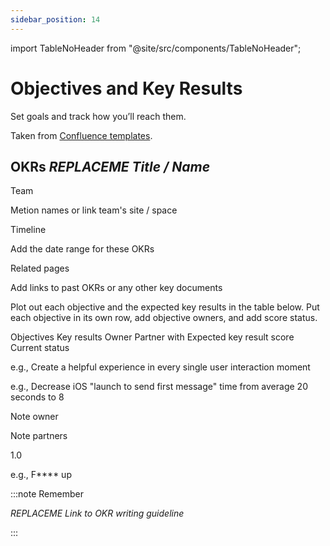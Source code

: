 ```yaml
---
sidebar_position: 14
---
```


import TableNoHeader from "@site/src/components/TableNoHeader";

# Objectives and Key Results

Set goals and track how you’ll reach them.

Taken from [Confluence templates](https://www.atlassian.com/software/confluence/templates/okrs).

## OKRs _REPLACEME Title / Name_

<TableNoHeader>
    <tr>
        <th>
            Team
        </th>
        <td>
            <p style={{color: "grey", fontStyle: "italic"}}>Metion names or link team's site / space</p>
        </td>
    </tr>
    <tr>
        <th>
            Timeline
        </th>
        <td>
            <p style={{color: "grey", fontStyle: "italic"}}>Add the date range for these OKRs</p>
        </td>
    </tr>
    <tr>
        <th>
            Related pages
        </th>
        <td>
            <p style={{color: "grey", fontStyle: "italic"}}>Add links to past OKRs or any other key documents</p>
        </td>
    </tr>
</TableNoHeader>

<p style={{color: "grey", fontStyle: "italic"}}>Plot out each objective and the expected key results in the table below. Put each objective in its own row, add objective owners, and add score status.</p>

<TableNoHeader>
    <tr>
        <th>
            Objectives
        </th>
        <th>
            Key results
        </th>
        <th>
            Owner
        </th>
        <th>
            Partner with
        </th>
        <th>
            Expected key result score
        </th>
        <th>
            Current status
        </th>
    </tr>
    <tr>
        <td rowspan="3"><p style={{color: "grey", fontStyle: "italic"}}>e.g., Create a helpful experience in every single user interaction moment</p></td>
        <td><p style={{color: "grey", fontStyle: "italic"}}>e.g., Decrease iOS "launch to send first message" time from average 20 seconds to 8</p></td>
        <td><p style={{color: "grey", fontStyle: "italic"}}>Note owner</p></td> 
        <td><p style={{color: "grey", fontStyle: "italic"}}>Note partners</p></td>
        <td><p style={{color: "grey", fontStyle: "italic"}}>1.0</p></td> 
        <td><p style={{color: "grey", fontStyle: "italic"}}>e.g., F**** up</p></td>
    </tr> 
    <tr>
        <td></td>
        <td></td>
        <td></td>
        <td></td>
        <td></td>
    </tr>
    <tr>
        <td></td>
        <td></td>
        <td></td>
        <td></td>
        <td></td>
    </tr>
    <tr>
        <td rowspan="3"></td>
        <td></td>
        <td></td>
        <td></td>
        <td></td>
        <td></td>
    </tr> 
    <tr>
        <td></td>
        <td></td>
        <td></td>
        <td></td>
        <td></td>
    </tr>
    <tr>
        <td></td>
        <td></td>
        <td></td>
        <td></td>
        <td></td>
    </tr>
    <tr>
        <td rowspan="3"></td>
        <td></td>
        <td></td>
        <td></td>
        <td></td>
        <td></td>
    </tr> 
    <tr>
        <td></td>
        <td></td>
        <td></td>
        <td></td>
        <td></td>
    </tr>
    <tr>
        <td></td>
        <td></td>
        <td></td>
        <td></td>
        <td></td>
    </tr>
</TableNoHeader>

:::note Remember

_REPLACEME Link to OKR writing guideline_

:::
